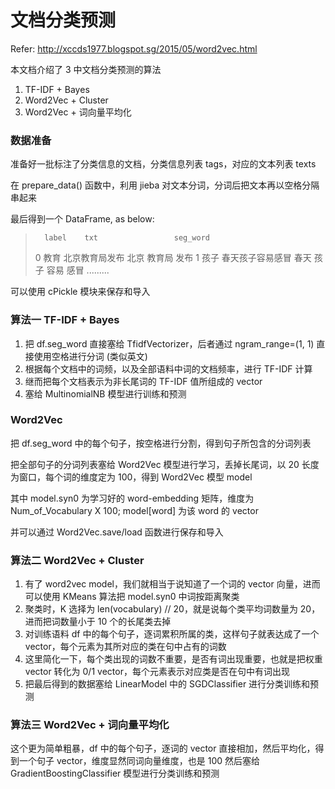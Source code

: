 文档分类预测
==================

Refer: http://xccds1977.blogspot.sg/2015/05/word2vec.html

本文档介绍了 3 中文档分类预测的算法

1. TF-IDF + Bayes
2. Word2Vec + Cluster
3. Word2Vec + 词向量平均化

### 数据准备

准备好一批标注了分类信息的文档，分类信息列表 tags，对应的文本列表 texts

在 prepare_data() 函数中，利用 jieba 对文本分词，分词后把文本再以空格分隔串起来

最后得到一个 DataFrame, as below:

>       label    txt                 seg_word
>   0   教育     北京教育局发布      北京 教育局 发布
>   1   孩子     春天孩子容易感冒    春天 孩子 容易 感冒
>   .........

可以使用 cPickle 模块来保存和导入

### 算法一  TF-IDF + Bayes

1. 把 df.seg_word 直接塞给 TfidfVectorizer，后者通过 ngram_range=(1, 1) 直接使用空格进行分词 (类似英文)
2. 根据每个文档中的词频，以及全部语料中词的文档频率，进行 TF-IDF 计算
3. 继而把每个文档表示为非长尾词的 TF-IDF 值所组成的 vector
4. 塞给 MultinomialNB 模型进行训练和预测

### Word2Vec

把 df.seg_word 中的每个句子，按空格进行分割，得到句子所包含的分词列表

把全部句子的分词列表塞给 Word2Vec 模型进行学习，丢掉长尾词，以 20 长度为窗口，每个词的维度定为 100，得到 Word2Vec 模型 model

其中 model.syn0 为学习好的 word-embedding 矩阵，维度为 Num_of_Vocabulary X 100; model[word] 为该 word 的 vector

并可以通过 Word2Vec.save/load 函数进行保存和导入

### 算法二  Word2Vec + Cluster

1. 有了 word2vec model，我们就相当于说知道了一个词的 vector 向量，进而可以使用 KMeans 算法把 model.syn0 中词按距离聚类
2. 聚类时，K 选择为 len(vocabulary) // 20，就是说每个类平均词数量为 20，进而把词数量小于 10 个的长尾类去掉
3. 对训练语料 df 中的每个句子，逐词累积所属的类，这样句子就表达成了一个 vector，每个元素为其所对应的类在句中占有的词数
4. 这里简化一下，每个类出现的词数不重要，是否有词出现重要，也就是把权重 vector 转化为 0/1 vector，每个元素表示对应类是否在句中有词出现
5. 把最后得到的数据塞给 LinearModel 中的 SGDClassifier 进行分类训练和预测

### 算法三  Word2Vec + 词向量平均化

这个更为简单粗暴，df 中的每个句子，逐词的 vector 直接相加，然后平均化，得到一个句子 vector，维度显然同词向量维度，也是 100
然后塞给 GradientBoostingClassifier 模型进行分类训练和预测

